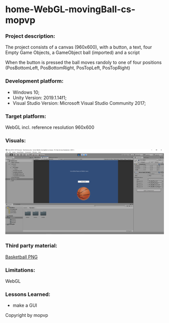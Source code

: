 # home-WebGL-movingBall-cs-mopvp

### Project description: 
The project consists of a canvas (960x600), with a button, a text, four Empty Game Objects, a GameObject ball (imported) and a script 

When the button is pressed the ball moves randoly to one of four positions (PosBottomLeft, PosBottomRight, PosTopLeft, PosTopRight)

### Development platform: 
* Windows 10; 
* Unity Version: 2019.1.14f1; 
* Visual Studio Version: Microsoft Visual Studio Community 2017;

### Target platform: 
WebGL incl. reference resolution 960x600 

### Visuals: 
<div>
<img src = "./Sceens/screen.PNG" width = "500">
</div>

### Third party material: 
<a href="https://upload.wikimedia.org/wikipedia/commons/7/7a/Basketball.png">Basketball PNG</a>

### Limitations: 
WebGL

### Lessons Learned: 
* make a GUI


Copyright by mopvp